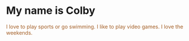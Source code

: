 <!DOCTYPE html>

<html>
 
 <head>
  
  <title>My Personal Introduction</title>
  <style>
   body( bacgrounnd-color:#40fff5;)
   h1 {color:#004809;}
   p{color:#a35e25;}
   
  </style>
 
 
 </head>
<body>
 <h1>My name is Colby</h1>
<p>I love to play sports or go swimming. I like to play video games. I love the weekends.</p>
</body>





</html>